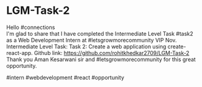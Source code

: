 # LGM-Task-2
Hello #connections  
I'm glad to share that I have completed the Intermediate Level Task #task2 as a Web Development Intern at #letsgrowmorecommunity VIP Nov.  
Intermediate Level Task:  Task 2: Create a web application using create-react-app. 
Github link: https://github.com/rohitkhedkar2709/LGM-Task-2  
Thank you Aman Kesarwani sir and #letsgrowmorecommunity for this great opportunity.  

#intern #webdevelopment #react #opportunity
